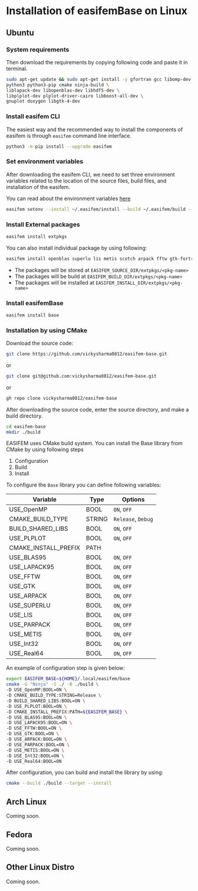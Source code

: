 # Installation of easifemBase on Linux

## Ubuntu

### System requirements

Then download the requirements by copying following code and paste it in terminal.

```bash
sudo apt-get update && sudo apt-get install -y gfortran gcc libomp-dev curl git \
python3 python3-pip cmake ninja-build \
liblapack-dev libopenblas-dev libhdf5-dev \
libplplot-dev plplot-driver-cairo libboost-all-dev \
gnuplot doxygen libgtk-4-dev
```

### Install easifem CLI

The easiest way and the recommended way to install the components of easifem  is through `easifem` command line interface.

```bash
python3 -m pip install --upgrade easifem
```

### Set environment variables

After downloading the easifem CLI, we need to set three environment variables related to the location of the source files, build files, and installation of the easifem.

You can read about the environment variables [here](./Environment.md)

```bash
easifem setenv --install ~/.easifem/install --build ~/.easifem/build --source ~/.easifem/src
```

### Install External packages

```bash
easifem install extpkgs
```

You can also install individual package by using following:

```bash
easifem install openblas superlu lis metis scotch arpack fftw gtk-fortran lapack95 sparsekit gmsh
```

- The packages will be stored at `EASIFEM_SOURCE_DIR/extpkgs/<pkg-name>`
- The packages will be build at `EASIFEM_BUILD_DIR/extpkgs/<pkg-name>`
- The packages will be installed at `EASIFEM_INSTALL_DIR/extpkgs/<pkg-name>`

### Install easifemBase

```bash
easifem install base
```

### Installation by using CMake

Download the source code:

```bash
git clone https://github.com/vickysharma0812/easifem-base.git
```

or

```bash
git clone git@github.com:vickysharma0812/easifem-base.git
```

or

```bash
gh repo clone vickysharma0812/easifem-base
```

After downloading the source code, enter the source directory, and make a build directory.

```bash
cd easifem-base
mkdir ./build
```

EASIFEM uses CMake build system. You can install the Base library from CMake by using following steps

1. Configuration
2. Build
3. Install

To configure the `Base` library you can define following variables:

| Variable | Type | Options |
| --- | --- | --- |
| USE_OpenMP | BOOL | `ON`, `OFF` |
| CMAKE_BUILD_TYPE | STRING | `Release`, `Debug` |
| BUILD_SHARED_LIBS | BOOL | `ON`, `OFF` |
| USE_PLPLOT | BOOL | `ON`, `OFF`|
| CMAKE_INSTALL_PREFIX | PATH | |
| USE_BLAS95 | BOOL | `ON`, `OFF`|
| USE_LAPACK95 | BOOL | `ON`, `OFF`|
| USE_FFTW | BOOL | `ON`, `OFF`|
| USE_GTK | BOOL | `ON`, `OFF`|
| USE_ARPACK | BOOL | `ON`, `OFF`|
| USE_SUPERLU | BOOL | `ON`, `OFF`|
| USE_LIS | BOOL | `ON`, `OFF`|
| USE_PARPACK | BOOL | `ON`, `OFF`|
| USE_METIS | BOOL | `ON`, `OFF`|
| USE_Int32 | BOOL | `ON`, `OFF`|
| USE_Real64 | BOOL | `ON`, `OFF`|

An example of configuration step is given below:

```bash
export EASIFEM_BASE=${HOME}/.local/easifem/base
cmake -G "Ninja" -S ./ -B ./build \
-D USE_OpenMP:BOOL=ON \
-D CMAKE_BUILD_TYPE:STRING=Release \
-D BUILD_SHARED_LIBS:BOOL=ON \
-D USE_PLPLOT:BOOL=ON \
-D CMAKE_INSTALL_PREFIX:PATH=${EASIFEM_BASE} \
-D USE_BLAS95:BOOL=ON \
-D USE_LAPACK95:BOOL=ON \
-D USE_FFTW:BOOL=ON \
-D USE_GTK:BOOL=ON \
-D USE_ARPACK:BOOL=ON \
-D USE_PARPACK:BOOL=ON \
-D USE_METIS:BOOL=ON \
-D USE_Int32:BOOL=ON \
-D USE_Real64:BOOL=ON
```

After configuration, you can build and install the library by using:

```bash
cmake --build ./build --target --install
```

## Arch Linux

Coming soon.

## Fedora

Coming soon.

## Other Linux Distro

Coming soon.

